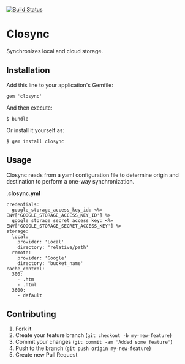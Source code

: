 [![Build Status](https://secure.travis-ci.org/wenzowski/closync.png)](http://travis-ci.org/wenzowski/closync)

# Closync

Synchronizes local and cloud storage.

## Installation

Add this line to your application's Gemfile:

    gem 'closync'

And then execute:

    $ bundle

Or install it yourself as:

    $ gem install closync

## Usage

Closync reads from a yaml configuration file to determine origin and
destination to perform a one-way synchronization.

**.closync.yml**

    credentials:
      google_storage_access_key_id: <%= ENV['GOOGLE_STORAGE_ACCESS_KEY_ID'] %>
      google_storage_secret_access_key: <%= ENV['GOOGLE_STORAGE_SECRET_ACCESS_KEY'] %>
    storage:
      local:
        provider: 'Local'
        directory: 'relative/path'
      remote:
        provider: 'Google'
        directory: 'bucket_name'
    cache_control:
      300:
        - .htm
        - .html
      3600:
        - default

## Contributing

1. Fork it
2. Create your feature branch (`git checkout -b my-new-feature`)
3. Commit your changes (`git commit -am 'Added some feature'`)
4. Push to the branch (`git push origin my-new-feature`)
5. Create new Pull Request

